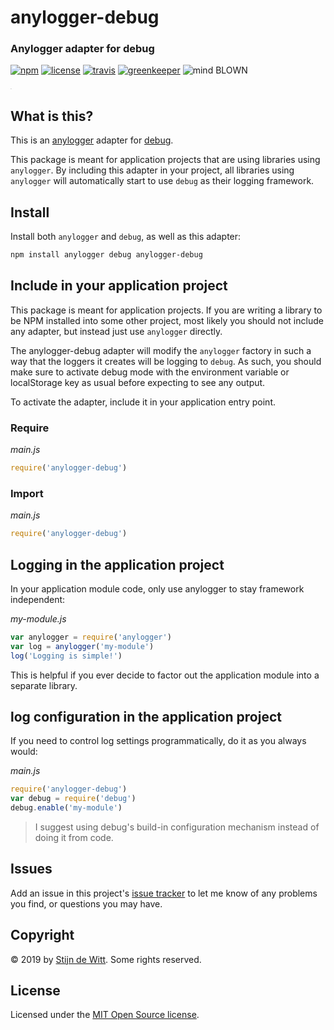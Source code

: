 # anylogger-debug
### Anylogger adapter for debug

[![npm](https://img.shields.io/npm/v/anylogger-debug.svg)](https://npmjs.com/package/anylogger-debug)
[![license](https://img.shields.io/npm/l/anylogger-debug.svg)](https://opensource.org/licenses/MIT)
[![travis](https://img.shields.io/travis/Download/anylogger-debug.svg)](https://travis-ci.org/Download/anylogger-debug)
[![greenkeeper](https://img.shields.io/david/Download/anylogger-debug.svg)](https://greenkeeper.io/)
![mind BLOWN](https://img.shields.io/badge/mind-BLOWN-ff69b4.svg)

<sup><sub><sup><sub>.</sub></sup></sub></sup>

## What is this?
This is an [anylogger](https://npmjs.com/package/anylogger) adapter for [debug](https://npmjs.com/package/debug).

This package is meant for application projects that are using libraries using `anylogger`. By including this adapter in your project, all libraries using `anylogger` will automatically start to use `debug` as their logging framework.

## Install

Install both `anylogger` and `debug`, as well as this adapter:

```sh
npm install anylogger debug anylogger-debug
```

## Include in your application project
This package is meant for application projects. If you are writing a library to be NPM installed into some other project, most likely you should not include any adapter, but instead just use `anylogger` directly.

The anylogger-debug adapter will modify the `anylogger` factory in such a way that the loggers it creates will be logging to `debug`. As such, you should make sure to activate debug mode with the environment variable or localStorage key as usual before expecting to see any output.

To activate the adapter, include it in your application entry point.

### Require

*main.js*
```js
require('anylogger-debug')
```

### Import

*main.js*
```js
require('anylogger-debug')
```

## Logging in the application project
In your application module code, only use anylogger to stay framework independent:

*my-module.js*
```js
var anylogger = require('anylogger')
var log = anylogger('my-module')
log('Logging is simple!')
```

This is helpful if you ever decide to factor out the application module into a separate library.

## log configuration in the application project

If you need to control log settings programmatically, do it as you always would:

*main.js*
```js
require('anylogger-debug')
var debug = require('debug')
debug.enable('my-module')
```

> I suggest using debug's build-in configuration mechanism instead of doing it from code.

## Issues

Add an issue in this project's 
[issue tracker](https://github.com/download/anylogger-debug/issues) 
to let me know of any problems you find, or questions you may have.


## Copyright

© 2019 by [Stijn de Witt](https://stijndewitt.com). Some rights reserved.


## License

Licensed under the [MIT Open Source license](https://opensource.org/licenses/MIT).
